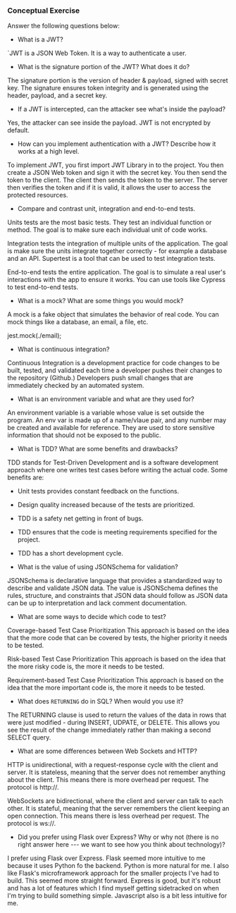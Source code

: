 ### Conceptual Exercise

Answer the following questions below:

- What is a JWT?

`JWT is a JSON Web Token. It is a way to authenticate a user.

- What is the signature portion of the JWT?  What does it do?

The signature portion is the version of header & payload, signed with secret key.
The signature ensures token integrity and is generated using the header, payload, and a secret key. 

- If a JWT is intercepted, can the attacker see what's inside the payload?

Yes, the attacker can see inside the payload. JWT is not encrypted by default.

- How can you implement authentication with a JWT?  Describe how it works at a high level.

To implement JWT, you first import JWT Library in to the project. You then create a JSON Web token and sign it with the secret key. You then send the token to the client. The client then sends the token to the server. The server then verifies the token and if it is valid, it allows the user to access the protected resources.

- Compare and contrast unit, integration and end-to-end tests.

Units tests are the most basic tests. They test an individual function or method. The goal is to make sure each individual unit of code works. 

Integration tests the integration of multiple units of the application. The goal is make sure the units integrate together correctly - for example a database and an API. Supertest is a tool that can be used to test integration tests.

End-to-end tests the entire application. The goal is to simulate a real user's interactions with the app to ensure it works. You can use tools like Cypress to test end-to-end tests.

- What is a mock? What are some things you would mock?

A mock is a fake object that simulates the behavior of real code. You can mock things like a database, an email, a file, etc.

jest.mock(./email);

- What is continuous integration?

Continuous Integration is a development practice for code changes to be built, tested, and validated each time a developer pushes their changes to the repository (Github.) Developers push small changes that are immediately checked by an automated system.

- What is an environment variable and what are they used for?

An environment variable is a variable whose value is set outside the program.  An env var is made up of a name/vlaue pair, and any number may be created and available for reference. They are used to store sensitive information that should not be exposed to the public.



- What is TDD? What are some benefits and drawbacks?

TDD stands for Test-Driven Development and is a software development approach where one writes test cases before writing the actual code.
Some benefits are: 
  - Unit tests provides constant feedback on the functions.
  - Design quality increased because of the tests are prioritized.
  - TDD is a safety net getting in front of bugs.
  - TDD ensures that the code is meeting requirements specified for the project.
  - TDD has a short development cycle.

- What is the value of using JSONSchema for validation?

JSONSchema is declarative language that provides a standardized way to describe and validate JSON data. The value is JSONSchema defines the rules, structure, and constraints that JSON data should follow as JSON data can be up to interpretation and lack comment documentation. 



- What are some ways to decide which code to test?

Coverage-based Test Case Prioritization
  This approach is based on the idea that the more code that can be covered by tests, the higher priority it needs to be tested.

Risk-based Test Case Prioritization
  This approach is based on the idea that the more risky code is, the more it needs to be tested.

Requirement-based Test Case Prioritization
  This approach is based on the idea that the more important code is, the more it needs to be tested.




- What does `RETURNING` do in SQL? When would you use it?

The RETURNING clause is used to return the values of the data in rows that were just modified - during INSERT, UDPATE, or DELETE.
This allows you see the result of the change immediately rather than making a second SELECT query. 

- What are some differences between Web Sockets and HTTP?

HTTP is unidirectional, with a request-response cycle with the client and server. It is stateless, meaning that the server does not remember anything about the client. This means there is more overhead per request. The protocol is http://.

WebSockets are bidirectional, where the client and server can talk to each other. It is stateful, meaning that the server remembers the client keeping an open connection. This means there is less overhead per request. The protocol is ws://.

- Did you prefer using Flask over Express? Why or why not (there is no right answer here --- we want to see how you think about technology)?

I prefer using Flask over Express. Flask seemed more intuitive to me because it uses Python fo the backend. Python is more natural for me. I also like Flask's microframework approach for the smaller projects I've had to build. This seemed more straight forward.
Express is good, but it's robust and has a lot of features which I find myself getting sidetracked on when I'm trying to build something simple. Javascript also is a bit less intuitive for me.